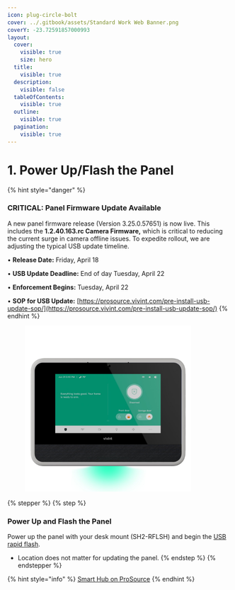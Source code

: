 ```yaml
---
icon: plug-circle-bolt
cover: ../.gitbook/assets/Standard Work Web Banner.png
coverY: -23.72591857000993
layout:
  cover:
    visible: true
    size: hero
  title:
    visible: true
  description:
    visible: false
  tableOfContents:
    visible: true
  outline:
    visible: true
  pagination:
    visible: true
---
```


# 1. Power Up/Flash the Panel

{% hint style="danger" %}
### CRITICAL: Panel Firmware Update Available

A new panel firmware release (Version 3.25.0.57651) is now live. This includes the **1.2.40.163.rc Camera Firmware,** which is critical to reducing the current surge in camera offline issues. To expedite rollout, we are adjusting the typical USB update timeline.

• **Release Date:** Friday, April 18

• **USB Update Deadline:** End of day Tuesday, April 22

• **Enforcement Begins:** Tuesday, April 22

• **SOP for USB Update:** [https://prosource.vivint.com/pre-install-usb-update-sop/](https://prosource.vivint.com/pre-install-usb-update-sop/)
{% endhint %}

<div align="left"><figure><img src="../.gitbook/assets/web_use-SmartHub-Ready.jpg" alt="" width="375"><figcaption></figcaption></figure></div>

{% stepper %}
{% step %}
### Power Up and Flash the Panel

Power up the panel with your desk mount (SH2-RFLSH) and begin the [USB rapid flash](https://prosource.vivint.com/pre-install-usb-update-sop/).

* Location does not matter for updating the panel.
{% endstep %}
{% endstepper %}

{% hint style="info" %}
[Smart Hub on ProSource](https://prosource.vivint.com/sop-smart-hub/)
{% endhint %}

